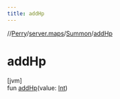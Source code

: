 ```yaml
---
title: addHp
---
```

//[Perry](../../../index.html)/[server.maps](../index.html)/[Summon](index.html)/[addHp](add-hp.html)



# addHp



[jvm]\
fun [addHp](add-hp.html)(value: [Int](https://kotlinlang.org/api/latest/jvm/stdlib/kotlin/-int/index.html))




